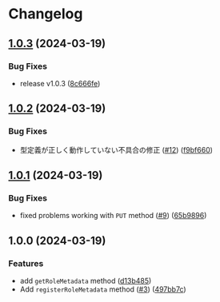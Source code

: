 # Changelog

## [1.0.3](https://github.com/m1sk9/linked-role-lib/compare/v1.0.2...v1.0.3) (2024-03-19)


### Bug Fixes

* release v1.0.3 ([8c666fe](https://github.com/m1sk9/linked-role-lib/commit/8c666fe3616bcdc040cdf907787199bd4db11253))

## [1.0.2](https://github.com/m1sk9/linked-role-lib/compare/v1.0.1...v1.0.2) (2024-03-19)


### Bug Fixes

* 型定義が正しく動作していない不具合の修正 ([#12](https://github.com/m1sk9/linked-role-lib/issues/12)) ([f9bf660](https://github.com/m1sk9/linked-role-lib/commit/f9bf660631797bc8cd0cb629eb0a95872a1b7651))

## [1.0.1](https://github.com/m1sk9/linked-role-lib/compare/v1.0.0...v1.0.1) (2024-03-19)


### Bug Fixes

* fixed problems working with `PUT` method ([#9](https://github.com/m1sk9/linked-role-lib/issues/9)) ([65b9896](https://github.com/m1sk9/linked-role-lib/commit/65b9896a5e27c73a13978453e32330956f29e7c9))

## 1.0.0 (2024-03-19)


### Features

* add `getRoleMetadata` method ([d13b485](https://github.com/m1sk9/linked-role-lib/commit/d13b485867aa29c590072c51c01de793a821b705))
* Add `registerRoleMetadata` method ([#3](https://github.com/m1sk9/linked-role-lib/issues/3)) ([497bb7c](https://github.com/m1sk9/linked-role-lib/commit/497bb7c547f4240437a25ad17482ea3d92b6cad3))
